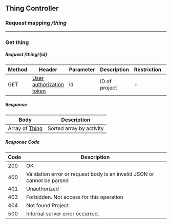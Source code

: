 ## Thing Controller
### Request mapping <em>/thing</em>
___
### Get thing
##### Request /thing/{id}
Method | Header | Parameter | Description | Restriction | Body | Description | Restriction
------------ | ------------- | ------------- | ------------- | ------------- | ------------- | ------------- | -------------
GET | [User authorization token](https://github.com/ilyukou/iot-docs/tree/main/dto/AuthenticationUser.md) | id | ID of project | - | - | - | -

##### Response
Body | Description
------------ | -------------
Array of [Thing](https://github.com/ilyukou/iot-docs/tree/main/dto/Thing.md) | Sorted array by activity

##### Response Code
Code | Description
------------ | -------------
200 | OK
400 | Validation error or request body is an invalid JSON or cannot be parsed
401 | Unauthorized
403 | Forbidden. Not access for this operation
404 | Not found Project
500 | Internal server error occurred.
